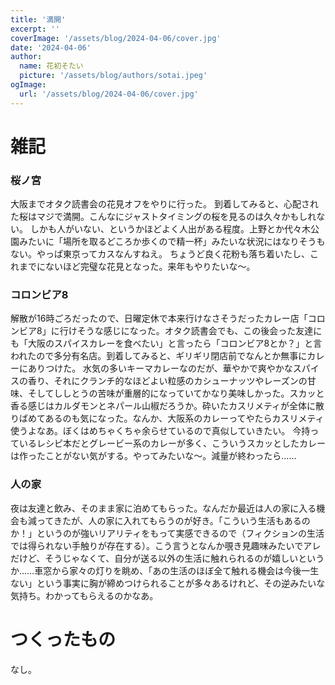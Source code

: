 ```yaml
---
title: '満開'
excerpt: ''
coverImage: '/assets/blog/2024-04-06/cover.jpg'
date: '2024-04-06'
author:
  name: 花初そたい
  picture: '/assets/blog/authors/sotai.jpeg'
ogImage:
  url: '/assets/blog/2024-04-06/cover.jpg'
---
```

# 雑記
### 桜ノ宮
大阪までオタク読書会の花見オフをやりに行った。
到着してみると、心配された桜はマジで満開。こんなにジャストタイミングの桜を見るのは久々かもしれない。
しかも人がいない、というかほどよく人出がある程度。上野とか代々木公園みたいに「場所を取るどころか歩くので精一杯」みたいな状況にはなりそうもない。やっぱ東京ってカスなんすねえ。
ちょうど良く花粉も落ち着いたし、これまでにないほど完璧な花見となった。来年もやりたいな～。

### コロンビア8
解散が16時ごろだったので、日曜定休で本来行けなさそうだったカレー店「コロンビア8」に行けそうな感じになった。オタク読書会でも、この後会った友達にも「大阪のスパイスカレーを食べたい」と言ったら「コロンビア8とか？」と言われたので多分有名店。到着してみると、ギリギリ閉店前でなんとか無事にカレーにありつけた。
水気の多いキーマカレーなのだが、華やかで爽やかなスパイスの香り、それにクランチ的なほどよい粒感のカシューナッツやレーズンの甘味、そしてししとうの苦味が重層的になっていてかなり美味しかった。スカッと香る感じはカルダモンとネパール山椒だろうか。砕いたカスリメティが全体に散りばめてあるのも気になった。なんか、大阪系のカレーってやたらカスリメティ使うよなあ。ぼくはめちゃくちゃ余らせているので真似していきたい。
今持っているレシピ本だとグレービー系のカレーが多く、こういうスカッとしたカレーは作ったことがない気がする。やってみたいな～。減量が終わったら……

### 人の家
夜は友達と飲み、そのまま家に泊めてもらった。なんだか最近は人の家に入る機会も減ってきたが、人の家に入れてもらうのが好き。「こういう生活もあるのか！」というのが強いリアリティをもって実感できるので（フィクションの生活では得られない手触りが存在する）。こう言うとなんか覗き見趣味みたいでアレだけど、そうじゃなくて、自分が送る以外の生活に触れられるのが嬉しいというか……車窓から家々の灯りを眺め、「あの生活のほぼ全て触れる機会は今後一生ない」という事実に胸が締めつけられることが多々あるけれど、その逆みたいな気持ち。わかってもらえるのかなあ。

# つくったもの
なし。